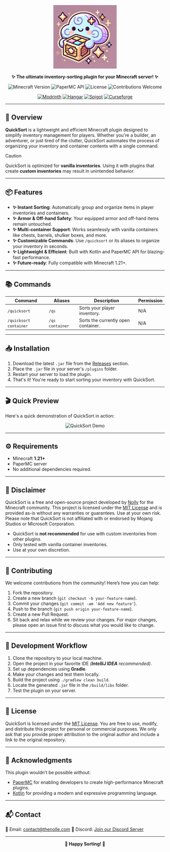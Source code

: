 <p align="center">
    <img src="/src/main/resources/logo.png" alt="QuickSort Logo" width="200">
</p>
<p align="center">
    <b>✨ The ultimate inventory-sorting plugin for your Minecraft server! ✨</b>
</p>
<p align="center">
    <img alt="Minecraft Version" src="https://img.shields.io/badge/Minecraft-1.21+-green?style=for-the-badge">
    <img alt="PaperMC API" src="https://img.shields.io/badge/PaperMC-API-blueviolet?style=for-the-badge">
    <img alt="License" src="https://img.shields.io/badge/License-MIT-purple?style=for-the-badge">
    <img alt="Contributions Welcome" src="https://img.shields.io/badge/Contributions-Welcome-brightgreen?style=for-the-badge">
</p>
<p align="center">
    <a href="https://modrinth.com/plugin/quick-sort"><img alt="Modrinth" src="https://img.shields.io/badge/See_on_Modrinth-dark_green?style=for-the-badge"></a>
    <a href="https://hangar.papermc.io/Nolly/QuickSort"><img alt="Hangar" src="https://img.shields.io/badge/See_on_Hangar-blue?style=for-the-badge"></a>
    <a href="https://www.spigotmc.org/resources/quicksort.121292/"><img alt="Spigot" src="https://img.shields.io/badge/See_on_Spigot-yellow?style=for-the-badge"></a>
    <a href="https://legacy.curseforge.com/minecraft/bukkit-plugins/quicksort"><img alt="Curseforge" src="https://img.shields.io/badge/See_on_Curseforge-red?style=for-the-badge"></a>
</p>

---

## 🚀 Overview
**QuickSort** is a lightweight and efficient Minecraft plugin designed to simplify inventory management for players. Whether you're a builder, an adventurer, or just tired of the clutter, QuickSort automates the process of organizing your inventory and container contents with a single command.
> [!CAUTION]
> QuickSort is optimized for **vanilla inventories**. Using it with plugins that create **custom inventories** may result in unintended behavior.

---

## 📦 Features
- **✨ Instant Sorting**: Automatically group and organize items in player inventories and containers.
- **✨ Armor & Off-hand Safety**: Your equipped armor and off-hand items remain untouched.
- **✨ Multi-container Support**: Works seamlessly with vanilla containers like chests, barrels, shulker boxes, and more.
- **✨ Customizable Commands**: Use `/quicksort` or its aliases to organize your inventory in seconds.
- **✨ Lightweight & Efficient**: Built with Kotlin and PaperMC API for blazing-fast performance.
- **✨ Future-ready**: Fully compatible with Minecraft 1.21+.

---

## 📚 Commands
| Command                | Aliases         | Description                         | Permission |
| ---------------------- | --------------- | ----------------------------------- | ---------- |
| `/quicksort`           | `/qs`           | Sorts your player inventory.        | N/A        |
| `/quicksort container` | `/qs container` | Sorts the currently open container. | N/A        |

---

## 📥  Installation
1. Download the latest `.jar` file from the [Releases](https://github.com/thenolle/quicksort-plugin/releases) section.
2. Place the `.jar` file in your server's `/plugins` folder.
3. Restart your server to load the plugin.
4. That's it! You're ready to start sorting your inventory with QuickSort.

---

## 🎬 Quick Preview
Here's a quick demonstration of QuickSort in action:
<p align="center">
    <img src="/demo.gif" alt="QuickSort Demo">
</p>

---

## ⚙️ Requirements
- Minecraft **1.21+**
- PaperMC server
- No additional dependencies required.

---

## 📜 Disclaimer
QuickSort is a free and open-source project developed by [Nolly](https://github.com/thenolle) for the Minecraft community. This project is licensed under the [MIT License](/LICENSE) and is provided as-is without any warranties or guarantees. Use at your own risk.
Please note that QuickSort is not affiliated with or endorsed by Mojang Studios or Microsoft Corporation.
- QuickSort is **not recommended** for use with custom inventories from other plugins.
- Only tested with vanilla container inventories.
- Use at your own discretion.

---

## 🤝 Contributing
We welcome contributions from the community! Here’s how you can help:
1. Fork the repository.
2. Create a new branch (`git checkout -b your-feature-name`).
3. Commit your changes (`git commit -am 'Add new feature'`).
4. Push to the branch (`git push origin your-feature-name`).
5. Create a new Pull Request.
6. Sit back and relax while we review your changes.
For major changes, please open an issue first to discuss what you would like to change.

---

## 🔧 Development Workflow
1. Clone the repository to your local machine.
2. Open the project in your favorite IDE *(**IntelliJ IDEA** recommended)*.
3. Set up dependencies using **Gradle**.
4. Make your changes and test them locally.
5. Build the project using `./gradlew clean build`.
6. Locate the generated `.jar` file in the `/build/libs` folder.
7. Test the plugin on your server.

---

## 🪪 License
QuickSort is licensed under the [MIT License](/LICENSE). You are free to use, modify, and distribute this project for personal or commercial purposes. We only ask that you provide proper attribution to the original author and include a link to the original repository.

---

## 💜 Acknowledgments
This plugin wouldn’t be possible without:
- [PaperMC](https://papermc.io/) for enabling developers to create high-performance Minecraft plugins.
- [Kotlin](https://kotlinlang.org/) for providing a modern and expressive programming language.

---

## 📬 Contact
📧 Email: [contact@thenolle.com](mailto:contact@thenolle.com)
💬 Discord: [Join our Discord Server](https://discord.com/invite/T9eaXaVun6)

---

<p align="center">
    <b>🌌 Happy Sorting! 🌌</b>
</p>
